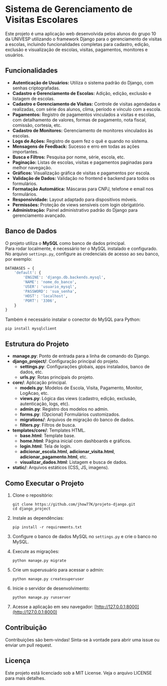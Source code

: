 # Sistema de Gerenciamento de Visitas Escolares

Este projeto é uma aplicação web desenvolvida pelos alunos do grupo 10 da UNIVESP utilizando o framework Django para o gerenciamento de visitas a escolas, incluindo funcionalidades completas para cadastro, edição, exclusão e visualização de escolas, visitas, pagamentos, monitores e usuários.

## Funcionalidades

- **Autenticação de Usuários:** Utiliza o sistema padrão do Django, com senhas criptografadas.
- **Cadastro e Gerenciamento de Escolas:** Adição, edição, exclusão e listagem de escolas.
- **Cadastro e Gerenciamento de Visitas:** Controle de visitas agendadas e realizadas, com série dos alunos, clima, período e vínculo com a escola.
- **Pagamentos:** Registro de pagamentos vinculados a visitas e escolas, com detalhamento de valores, formas de pagamento, nota fiscal, comissão, cortesia, etc.
- **Cadastro de Monitores:** Gerenciamento de monitores vinculados às escolas.
- **Logs de Ações:** Registro de quem fez o quê e quando no sistema.
- **Mensagens de Feedback:** Sucesso e erro em todas as ações importantes.
- **Busca e Filtros:** Pesquisa por nome, série, escola, etc.
- **Paginação:** Listas de escolas, visitas e pagamentos paginadas para melhor navegação.
- **Gráficos:** Visualização gráfica de visitas e pagamentos por escola.
- **Validação de Dados:** Validação no frontend e backend para todos os formulários.
- **Formatação Automática:** Máscaras para CNPJ, telefone e email nos formulários.
- **Responsividade:** Layout adaptado para dispositivos móveis.
- **Permissões:** Proteção de views sensíveis com login obrigatório.
- **Administração:** Painel administrativo padrão do Django para gerenciamento avançado.

## Banco de Dados

O projeto utiliza o **MySQL** como banco de dados principal.  
Para rodar localmente, é necessário ter o MySQL instalado e configurado.  
No arquivo `settings.py`, configure as credenciais de acesso ao seu banco, por exemplo:

```python
DATABASES = {
    'default': {
        'ENGINE': 'django.db.backends.mysql',
        'NAME': 'nome_do_banco',
        'USER': 'usuario_mysql',
        'PASSWORD': 'sua_senha',
        'HOST': 'localhost',
        'PORT': '3306',
    }
}
```

Também é necessário instalar o conector do MySQL para Python:
```
pip install mysqlclient
```

## Estrutura do Projeto

- **manage.py**: Ponto de entrada para a linha de comando do Django.
- **django_project/**: Configuração principal do projeto.
  - **settings.py**: Configurações globais, apps instalados, banco de dados, etc.
  - **urls.py**: Rotas principais do projeto.
- **core/**: Aplicação principal.
  - **models.py**: Modelos de Escola, Visita, Pagamento, Monitor, LogAcao, etc.
  - **views.py**: Lógica das views (cadastro, edição, exclusão, autenticação, logs, etc).
  - **admin.py**: Registro dos modelos no admin.
  - **forms.py**: (Opcional) Formulários customizados.
  - **migrations/**: Arquivos de migração do banco de dados.
  - **filters.py**: Filtros de busca.
- **templates/core/**: Templates HTML.
  - **base.html**: Template base.
  - **home.html**: Página inicial com dashboards e gráficos.
  - **login.html**: Tela de login.
  - **adicionar_escola.html**, **adicionar_visita.html**, **adicionar_pagamento.html**, etc.
  - **visualizar_dados.html**: Listagem e busca de dados.
- **static/**: Arquivos estáticos (CSS, JS, imagens).

## Como Executar o Projeto

1. Clone o repositório:
   ```
   git clone https://github.com/jhow77K/projeto-django.git
   cd django_project
   ```

2. Instale as dependências:
   ```
   pip install -r requirements.txt
   ```

3. Configure o banco de dados MySQL no `settings.py` e crie o banco no MySQL.

4. Execute as migrações:
   ```
   python manage.py migrate
   ```

5. Crie um superusuário para acessar o admin:
   ```
   python manage.py createsuperuser
   ```

6. Inicie o servidor de desenvolvimento:
   ```
   python manage.py runserver
   ```

7. Acesse a aplicação em seu navegador: [http://127.0.0.1:8000](http://127.0.0.1:8000)

## Contribuição

Contribuições são bem-vindas! Sinta-se à vontade para abrir uma issue ou enviar um pull request.

## Licença

Este projeto está licenciado sob a MIT License. Veja o arquivo LICENSE para mais detalhes.